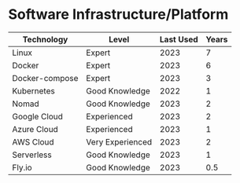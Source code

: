 # Software Infrastructure/Platform

| Technology        | Level            | Last Used | Years |
|-------------------|------------------|-----------|-------|
| Linux             | Expert           | 2023     | 7     |
| Docker            | Expert           | 2023     | 6     |
| Docker-compose    | Expert           | 2023     | 3     |
| Kubernetes        | Good Knowledge   | 2022     | 1     |
| Nomad             | Good Knowledge   | 2023     | 2     |
| Google Cloud      | Experienced      | 2023     | 2     |
| Azure Cloud       | Experienced      | 2023     | 1     |
| AWS Cloud         | Very Experienced | 2023     | 2     |
| Serverless        | Good Knowledge   | 2023     | 1     |
| Fly.io            | Good Knowledge   | 2023     | 0.5   |

